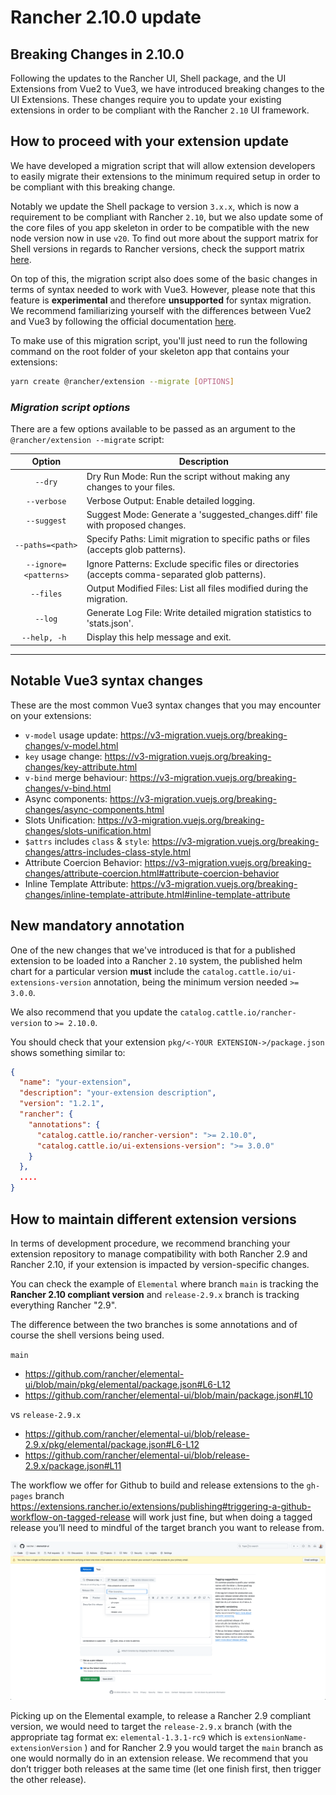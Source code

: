 # Rancher 2.10.0 update

## Breaking Changes in 2.10.0

Following the updates to the Rancher UI, Shell package, and the UI Extensions from Vue2 to Vue3, we have introduced breaking changes to the UI Extensions. These changes require you to update your existing extensions in order to be compliant with the Rancher `2.10` UI framework.

## How to proceed with your extension update

We have developed a migration script that will allow extension developers to easily migrate their extensions to the minimum required setup in order to be compliant with this breaking change.

Notably we update the Shell package to version `3.x.x`, which is now a requirement to be compliant with Rancher `2.10`, but we also update some of the core files of you app skeleton in order to be compatible with the new node version now in use `v20`. To find out more about the support matrix for Shell versions in regards to Rancher versions, check the support matrix [here](./support-matrix#shell-support-matrix).

On top of this, the migration script also does some of the basic changes in terms of syntax needed to work with Vue3. However, please note that this feature is **experimental** and therefore **unsupported** for syntax migration. We recommend familiarizing yourself with the differences between Vue2 and Vue3 by following the official documentation [here](https://v3-migration.vuejs.org/).

To make use of this migration script, you'll just need to run the following command on the root folder of your skeleton app that contains your extensions:

```sh
yarn create @rancher/extension --migrate [OPTIONS]
```

### **_Migration script options_**

There are a few options available to be passed as an argument to the `@rancher/extension --migrate` script:

|          Option           | Description                                                                                                                                                                                                                                                                             |
| :-----------------------: | --------------------------------------------------------------------------------------------------------------------------------------------------------------------------------------------------------------------------------------------------------------------------------------- |
|     `--dry`      | Dry Run Mode: Run the script without making any changes to your files.                                                    |
|     `--verbose`      | Verbose Output: Enable detailed logging.                                                    |
|     `--suggest`      | Suggest Mode: Generate a 'suggested_changes.diff' file with proposed changes.                                                    |
|     `--paths=<path>`      | Specify Paths: Limit migration to specific paths or files (accepts glob patterns).                                                    |
|     `--ignore=<patterns>`      | Ignore Patterns: Exclude specific files or directories (accepts comma-separated glob patterns).                                                    |
|     `--files`      | Output Modified Files: List all files modified during the migration.                                                    |
|     `--log`      | Generate Log File: Write detailed migration statistics to 'stats.json'.                                                    |
|     `--help, -h `      | Display this help message and exit.                                                    |

---

## Notable Vue3 syntax changes

These are the most common Vue3 syntax changes that you may encounter on your extensions:

- `v-model` usage update: https://v3-migration.vuejs.org/breaking-changes/v-model.html
- `key` usage change: https://v3-migration.vuejs.org/breaking-changes/key-attribute.html
- `v-bind` merge behaviour: https://v3-migration.vuejs.org/breaking-changes/v-bind.html
- Async components: https://v3-migration.vuejs.org/breaking-changes/async-components.html
- Slots Unification: https://v3-migration.vuejs.org/breaking-changes/slots-unification.html
- `$attrs` includes `class` & `style`: https://v3-migration.vuejs.org/breaking-changes/attrs-includes-class-style.html
- Attribute Coercion Behavior: https://v3-migration.vuejs.org/breaking-changes/attribute-coercion.html#attribute-coercion-behavior
- Inline Template Attribute: https://v3-migration.vuejs.org/breaking-changes/inline-template-attribute.html#inline-template-attribute

## New mandatory annotation

One of the new changes that we've introduced is that for a published extension to be loaded into a Rancher `2.10` system, the published helm chart for a particular version **must** include the `catalog.cattle.io/ui-extensions-version` annotation, being the minimum version needed `>= 3.0.0`.

We also recommend that you update the `catalog.cattle.io/rancher-version` to `>= 2.10.0`.

You should check that your extension `pkg/<-YOUR EXTENSION->/package.json` shows something similar to:

```json
{
  "name": "your-extension",
  "description": "your-extension description",
  "version": "1.2.1",
  "rancher": {
    "annotations": {
      "catalog.cattle.io/rancher-version": ">= 2.10.0",
      "catalog.cattle.io/ui-extensions-version": ">= 3.0.0"
    }
  },
  ....
}
```

## How to maintain different extension versions

In terms of development procedure, we recommend branching your extension repository to manage compatibility with both Rancher 2.9 and Rancher 2.10, if your extension is impacted by version-specific changes.

You can check the example of `Elemental` where branch `main` is tracking the **Rancher 2.10 compliant version** and `release-2.9.x` branch is tracking everything Rancher "2.9".

The difference between the two branches is some annotations and of course the shell versions being used.

`main`
- https://github.com/rancher/elemental-ui/blob/main/pkg/elemental/package.json#L6-L12
- https://github.com/rancher/elemental-ui/blob/main/package.json#L10

vs `release-2.9.x`
- https://github.com/rancher/elemental-ui/blob/release-2.9.x/pkg/elemental/package.json#L6-L12
- https://github.com/rancher/elemental-ui/blob/release-2.9.x/package.json#L11


The workflow we offer for Github to build and release extensions to the `gh-pages` branch https://extensions.rancher.io/extensions/publishing#triggering-a-github-workflow-on-tagged-release will work just fine, but when doing a tagged release you’ll need to mindful of the target branch you want to release from.

![Release target branch](./screenshots/target-branch.png)

Picking up on the Elemental example, to release a Rancher 2.9 compliant version, we would need to target the `release-2.9.x` branch (with the appropriate tag format ex: `elemental-1.3.1-rc9` which is `extensionName-extensionVersion` ) and for Rancher 2.9 you would target the `main` branch as one would normally do in an extension release. We recommend that you don’t trigger both releases at the same time (let one finish first, then trigger the other release).